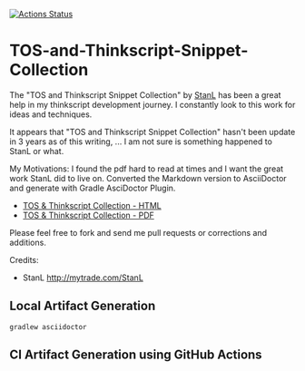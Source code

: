 [![Actions Status](https://github.com/jshingler/TOS-and-Thinkscript-Snippet-Collection/workflows/CI/badge.svg)](https://github.com/jshingler/TOS-and-Thinkscript-Snippet-Collection/actions)


# TOS-and-Thinkscript-Snippet-Collection

The "TOS and Thinkscript Snippet Collection" by [StanL]( http://mytrade.com/StanL) has been a great help in my thinkscript development journey.  I constantly look to this work for ideas and techniques.

It appears that "TOS and Thinkscript Snippet Collection" hasn't been update in 3 years as of this writing, ...  I am not sure is something happened to StanL or what.

My Motivations:  I found the pdf hard to read at times and I want the great work StanL did to live on. Converted the Markdown version to AsciiDoctor and generate with Gradle AsciDoctor Plugin.

- [TOS & Thinkscript Collection - HTML](https://jshingler.github.io/TOS-and-Thinkscript-Snippet-Collection/TOS%20&%20Thinkscript%20Collection.html)
- [TOS & Thinkscript Collection - PDF](https://jshingler.github.io/TOS-and-Thinkscript-Snippet-Collection/TOS%20&%20Thinkscript%20Collection.pdf)

Please feel free to fork and send me pull requests or corrections and additions.

Credits:
- StanL  http://mytrade.com/StanL

## Local Artifact Generation
```
gradlew asciidoctor
```

## CI Artifact Generation using GitHub Actions
